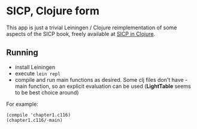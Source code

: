 # SICP, Clojure form

This app is just a trivial Leiningen / Clojure reimplementation of some aspects of the SICP book, freely available at [SICP in Clojure](http://sicpinclojure.com/).

## Running

- install Leiningen
- execute `lein repl`
- compile and run main functions as desired. Some clj files don't have -main function, so an explicit evaluation can be used (**LightTable** seems to be best choice around)

For example:

    (compile 'chapter1.c116)
    (chapter1.c116/-main)
